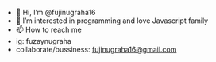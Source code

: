 - 👋 Hi, I’m @fujinugraha16
- 👀 I’m interested in programming and love Javascript family
- 📫 How to reach me 
- ig: fuzaynugraha
- collaborate/bussiness: fujinugraha16@gmail.com

<!---
fujinugraha16/fujinugraha16 is a ✨ special ✨ repository because its `README.md` (this file) appears on your GitHub profile.
You can click the Preview link to take a look at your changes.
--->
